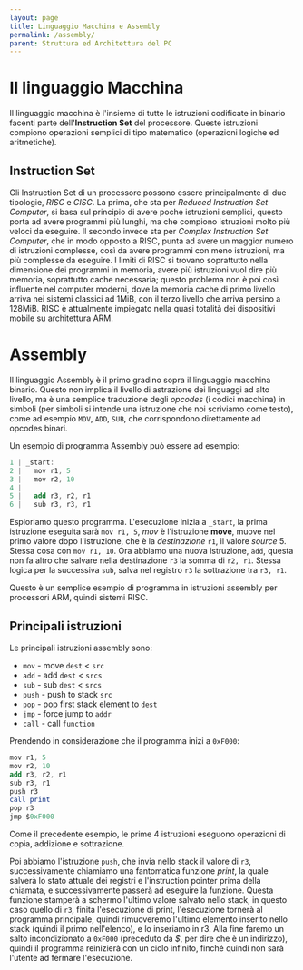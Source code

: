 ```yaml
---
layout: page
title: Linguaggio Macchina e Assembly 
permalink: /assembly/
parent: Struttura ed Architettura del PC
---
```


# Il linguaggio Macchina

Il linguaggio macchina è l'insieme di tutte le istruzioni codificate in binario facenti parte dell'**Instruction Set** del processore. Queste istruzioni compiono operazioni semplici di tipo matematico (operazioni logiche ed aritmetiche).

## Instruction Set

Gli Instruction Set di un processore possono essere principalmente di due tipologie, _RISC_ e _CISC_. La prima, che sta per _Reduced Instruction Set Computer_, si basa sul principio di avere poche istruzioni semplici, questo porta ad avere programmi più lunghi, ma che compiono istruzioni molto più veloci da eseguire. Il secondo invece sta per _Complex Instruction Set Computer_, che in modo opposto a RISC, punta ad avere un maggior numero di istruzioni complesse, così da avere programmi con meno istruzioni, ma più complesse da eseguire. I limiti di RISC si trovano soprattutto nella dimensione dei programmi in memoria, avere più istruzioni vuol dire più memoria, soprattutto cache necessaria; questo problema non è poi così influente nel computer moderni, dove la memoria cache di primo livello arriva nei sistemi classici ad 1MiB, con il terzo livello che arriva persino a 128MiB. RISC è attualmente impiegato nella quasi totalità dei dispositivi mobile su architettura ARM.

# Assembly
Il linguaggio Assembly è il primo gradino sopra il linguaggio macchina binario. Questo non implica il livello di astrazione dei linguaggi ad alto livello, ma è una semplice traduzione degli _opcodes_ (i codici macchina) in simboli (per simboli si intende una istruzione che noi scriviamo come testo), come ad esempio `MOV`, `ADD`, `SUB`, che corrispondono direttamente ad opcodes binari.

Un esempio di programma Assembly può essere ad esempio:

```as
1 | _start:
2 |   mov r1, 5
3 |   mov r2, 10
4 |
5 |   add r3, r2, r1
6 |   sub r3, r3, r1
```

Esploriamo questo programma.
L'esecuzione inizia a `_start`, la prima istruzione eseguita sarà `mov r1, 5`, _mov_ è l'istruzione **move**, muove nel primo valore dopo l'istruzione, che è la _destinazione_ `r1`, il valore _source_ 5. Stessa cosa con `mov r1, 10`. 
Ora abbiamo una nuova istruzione, `add`, questa non fa altro che salvare nella destinazione `r3` la somma di `r2, r1`. Stessa logica per la successiva `sub`, salva nel registro `r3` la sottrazione tra `r3, r1`.

Questo è un semplice esempio di programma in istruzioni assembly per processori ARM, quindi sistemi RISC.

## Principali istruzioni

Le principali istruzioni assembly sono:

* `mov` - move `dest` < `src` 
* `add` - add `dest` < `srcs` 
* `sub` - sub `dest` < `srcs` 
* `push` - push to stack `src` 
* `pop` - pop first stack element to `dest` 
* `jmp` - force jump to `addr`
* `call` - call `function`

Prendendo in considerazione che il programma inizi a `0xF000`:
```as
mov r1, 5
mov r2, 10
add r3, r2, r1
sub r3, r1
push r3
call print
pop r3
jmp $0xF000
```

Come il precedente esempio, le prime 4 istruzioni eseguono operazioni di copia, addizione e sottrazione.

Poi abbiamo l'istruzione `push`, che invia nello stack il valore di `r3`, successivamente chiamiamo una fantomatica funzione _print_, la quale salverà lo stato attuale dei registri e l'instruction pointer prima della chiamata, e successivamente passerà ad eseguire la funzione. Questa funzione stamperà a schermo l'ultimo valore salvato nello stack, in questo caso quello di `r3`, finita l'esecuzione di print, l'esecuzione tornerà al programma principale, quindi rimuoveremo l'ultimo elemento inserito nello stack (quindi il primo nell'elenco), e lo inseriamo in r3. Alla fine faremo un salto incondizionato a `0xF000` (preceduto da _$_, per dire che è un indirizzo), quindi il programma reinizierà con un ciclo infinito, finché quindi non sarà l'utente ad fermare l'esecuzione.